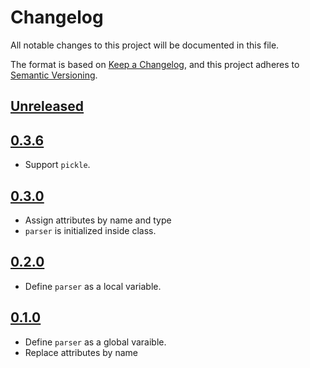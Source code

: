 # Changelog

All notable changes to this project will be documented in this file.

The format is based on [Keep a Changelog](https://keepachangelog.com/en/1.0.0/),
and this project adheres to [Semantic Versioning](https://semver.org/spec/v2.0.0.html).

## [Unreleased]


## [0.3.6]
- Support `pickle`.

## [0.3.0]
- Assign attributes by name and type
- `parser` is initialized inside class.


## [0.2.0]
- Define `parser` as a local variable.


## [0.1.0]
- Define `parser` as a global varaible.
- Replace attributes by name



[Unreleased]: https://github.com/SunDoge/typed-args
[0.3.6]: https://github.com/SunDoge/typed-args/tree/v0.3.6
[0.3.0]: https://github.com/SunDoge/typed-args/tree/v0.3
[0.2.0]: https://github.com/SunDoge/typed-args/tree/v0.2
[0.1.0]: https://github.com/SunDoge/typed-args/tree/v0.1